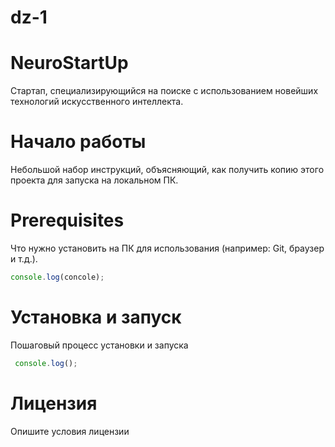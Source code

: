 # dz-1
# NeuroStartUp

 Cтартап, специализирующийся на поиске с использованием новейших технологий искусственного интеллекта.
 
 # Начало работы
 
 Небольшой набор инструкций, объясняющий, как получить копию этого проекта для запуска на локальном ПК.
 
 # Prerequisites
 
 Что нужно установить на ПК для использования (например: Git, браузер и т.д.).
 
 ```javascript
 console.log(concole);
```
# Установка и запуск

Пошаговый процесс установки и запуска

```javascript
 console.log();
```
# Лицензия

Опишите условия лицензии


